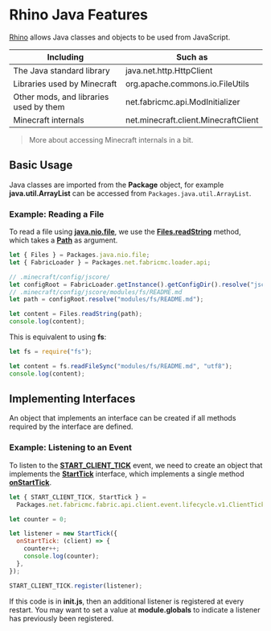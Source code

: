# Rhino Java Features

[Rhino](https://rhino.github.io) allows Java classes and objects to be used from JavaScript.

| Including                              | Such as                              |
| -------------------------------------- | ------------------------------------ |
| The Java standard library              | java.net.http.HttpClient             |
| Libraries used by Minecraft            | org.apache.commons.io.FileUtils      |
| Other mods, and libraries used by them | net.fabricmc.api.ModInitializer      |
| Minecraft internals                    | net.minecraft.client.MinecraftClient |

> More about accessing Minecraft internals in a bit.

## Basic Usage

Java classes are imported from the **Package** object, for example **java.util.ArrayList** can be accessed from `Packages.java.util.ArrayList`.

### Example: Reading a File

To read a file using [**java.nio.file**](https://docs.oracle.com/en/java/javase/11/docs/api/java.base/java/nio/file/package-summary.html), we use the [**Files.readString**](<https://docs.oracle.com/en/java/javase/11/docs/api/java.base/java/nio/file/Files.html#readString(java.nio.file.Path)>) method, which takes a [**Path**](https://docs.oracle.com/javase/8/docs/api/java/nio/file/Path.html) as argument.

```js
let { Files } = Packages.java.nio.file;
let { FabricLoader } = Packages.net.fabricmc.loader.api;

// .minecraft/config/jscore/
let configRoot = FabricLoader.getInstance().getConfigDir().resolve("jscore");
// .minecraft/config/jscore/modules/fs/README.md
let path = configRoot.resolve("modules/fs/README.md");

let content = Files.readString(path);
console.log(content);
```

This is equivalent to using **fs**:

```js
let fs = require("fs");

let content = fs.readFileSync("modules/fs/README.md", "utf8");
console.log(content);
```

<!-- how to extend classes? -->

## Implementing Interfaces

An object that implements an interface can be created if all methods required by the interface are defined.

### Example: Listening to an Event

To listen to the [**START_CLIENT_TICK**](https://maven.fabricmc.net/docs/fabric-api-0.34.8+1.17/net/fabricmc/fabric/api/client/event/lifecycle/v1/ClientTickEvents.html#START_CLIENT_TICK) event, we need to create an object that implements the [**StartTick**](https://maven.fabricmc.net/docs/fabric-api-0.34.8+1.17/net/fabricmc/fabric/api/client/event/lifecycle/v1/ClientTickEvents.StartTick.html) interface, which implements a single method [**onStartTick**](<https://maven.fabricmc.net/docs/fabric-api-0.34.8+1.17/net/fabricmc/fabric/api/client/event/lifecycle/v1/ClientTickEvents.StartTick.html#onStartTick(net.minecraft.client.MinecraftClient)>).

```js
let { START_CLIENT_TICK, StartTick } =
  Packages.net.fabricmc.fabric.api.client.event.lifecycle.v1.ClientTickEvents;

let counter = 0;

let listener = new StartTick({
  onStartTick: (client) => {
    counter++;
    console.log(counter);
  },
});

START_CLIENT_TICK.register(listener);
```

If this code is in **init.js**, then an additional listener is registered at every restart. You may want to set a value at **module.globals** to indicate a listener has previously been registered.

<!-- idiomatic equivalent -->
